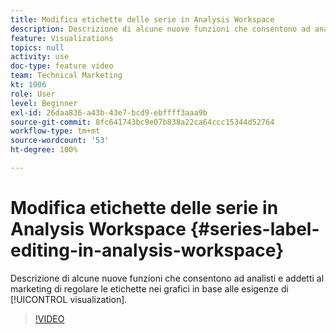 ```yaml
---
title: Modifica etichette delle serie in Analysis Workspace
description: Descrizione di alcune nuove funzioni che consentono ad analisti e addetti al marketing di regolare le etichette nei grafici in base alle esigenze di visualizzazione.
feature: Visualizations
topics: null
activity: use
doc-type: feature video
team: Technical Marketing
kt: 1906
role: User
level: Beginner
exl-id: 26daa836-a43b-43e7-bcd9-ebffff3aaa9b
source-git-commit: 8fc641743bc9e07b838a22ca64ccc15344d52764
workflow-type: tm+mt
source-wordcount: '53'
ht-degree: 100%

---
```


# Modifica etichette delle serie in Analysis Workspace {#series-label-editing-in-analysis-workspace}

Descrizione di alcune nuove funzioni che consentono ad analisti e addetti al marketing di regolare le etichette nei grafici in base alle esigenze di [!UICONTROL visualization].

>[!VIDEO](https://video.tv.adobe.com/v/23728/?quality=12&learn=on)
